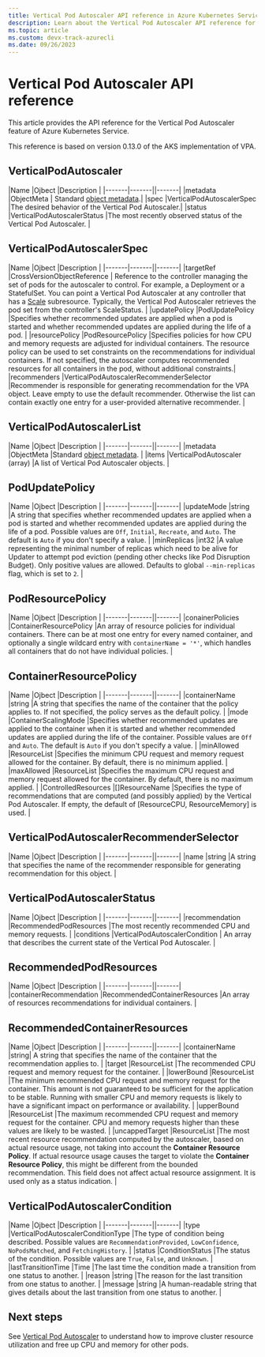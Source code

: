 ```yaml
---
title: Vertical Pod Autoscaler API reference in Azure Kubernetes Service (AKS)
description: Learn about the Vertical Pod Autoscaler API reference for Azure Kubernetes Service (AKS).
ms.topic: article
ms.custom: devx-track-azurecli
ms.date: 09/26/2023
---
```


# Vertical Pod Autoscaler API reference

This article provides the API reference for the Vertical Pod Autoscaler feature of Azure Kubernetes Service.

This reference is based on version 0.13.0 of the AKS implementation of VPA.

## VerticalPodAutoscaler

|Name |Ojbect |Description |
|-------|-------||-------|
|metadata |ObjectMeta | Standard [object metadata][object-metadata-ref].|
|spec |VerticalPodAutoscalerSpec |The desired behavior of the Vertical Pod Autoscaler.|
|status |VerticalPodAutoscalerStatus |The most recently observed status of the Vertical Pod Autoscaler. |

## VerticalPodAutoscalerSpec

|Name |Ojbect |Description |
|-------|-------||-------|
|targetRef |CrossVersionObjectReference | Reference to the controller managing the set of pods for the autoscaler to control. For example, a Deployment or a StatefulSet. You can point a Vertical Pod Autoscaler at any controller that has a [Scale][scale-ref] subresource. Typically, the Vertical Pod Autoscaler retrieves the pod set from the controller's ScaleStatus. |
|updatePolicy |PodUpdatePolicy |Specifies whether recommended updates are applied when a pod is started and whether recommended updates are applied during the life of a pod. |
|resourcePolicy |PodResourcePolicy |Specifies policies for how CPU and memory requests are adjusted for individual containers. The resource policy can be used to set constraints on the recommendations for individual containers. If not specified, the autoscaler computes recommended resources for all containers in the pod, without additional constraints.|
|recommenders |VerticalPodAutoscalerRecommenderSelector |Recommender is responsible for generating recommendation for the VPA object. Leave empty to use the default recommender. Otherwise the list can contain exactly one entry for a user-provided alternative recommender. |

## VerticalPodAutoscalerList

|Name |Ojbect |Description |
|-------|-------||-------|
|metadata |ObjectMeta |Standard [object metadata][object-metadata-ref]. |
|items |VerticalPodAutoscaler (array) |A list of Vertical Pod Autoscaler objects. |

## PodUpdatePolicy

|Name |Ojbect |Description |
|-------|-------||-------|
|updateMode |string |A string that specifies whether recommended updates are applied when a pod is started and whether recommended updates are applied during the life of a pod. Possible values are `Off`, `Initial`, `Recreate`, and `Auto`. The default is `Auto` if you don't specify a value. |
|minReplicas |int32 |A value representing the minimal number of replicas which need to be alive for Updater to attempt pod eviction (pending other checks like Pod Disruption Budget). Only positive values are allowed. Defaults to global `--min-replicas` flag, which is set to `2`. |

## PodResourcePolicy

|Name |Ojbect |Description |
|-------|-------||-------|
|conainerPolicies |ContainerResourcePolicy |An array of resource policies for individual containers. There can be at most one entry for every named container, and optionally a single wildcard entry with `containerName = '*'`, which handles all containers that do not have individual policies. |

## ContainerResourcePolicy

|Name |Ojbect |Description |
|-------|-------||-------|
|containerName |string |A string that specifies the name of the container that the policy applies to. If not specified, the policy serves as the default policy. |
|mode |ContainerScalingMode |Specifies whether recommended updates are applied to the container when it is started and whether recommended updates are applied during the life of the container. Possible values are `Off` and `Auto`. The default is `Auto` if you don't specify a value. |
|minAllowed |ResourceList |Specifies the minimum CPU request and memory request allowed for the container. By default, there is no minimum applied. |
|maxAllowed |ResourceList |Specifies the maximum CPU request and memory request allowed for the container. By default, there is no maximum applied. |
|ControlledResources |[]ResourceName |Specifies the type of recommendations that are computed (and possibly applied) by the Vertical Pod Autoscaler. If empty, the default of [ResourceCPU, ResourceMemory] is used. |

## VerticalPodAutoscalerRecommenderSelector

|Name |Ojbect |Description |
|-------|-------||-------|
|name |string |A string that specifies the name of the recommender responsible for generating recommendation for this object. |

## VerticalPodAutoscalerStatus

|Name |Ojbect |Description |
|-------|-------||-------|
|recommendation |RecommendedPodResources |The most recently recommended CPU and memory requests. |
|conditions |VerticalPodAutoscalerCondition | An array that describes the current state of the Vertical Pod Autoscaler. |

## RecommendedPodResources

|Name |Ojbect |Description |
|-------|-------||-------|
|containerRecommendation |RecommendedContainerResources |An array of resources recommendations for individual containers. |

## RecommendedContainerResources

|Name |Ojbect |Description |
|-------|-------||-------|
|containerName |string| A string that specifies the name of the container that the recommendation applies to. |
|target |ResourceList |The recommended CPU request and memory request for the container. |
|lowerBound |ResourceList |The minimum recommended CPU request and memory request for the container. This amount is not guaranteed to be sufficient for the application to be stable. Running with smaller CPU and memory requests is likely to have a significant impact on performance or availability. |
|upperBound |ResourceList |The maximum recommended CPU request and memory request for the container. CPU and memory requests higher than these values are likely to be wasted. |
|uncappedTarget |ResourceList |The most recent resource recommendation computed by the autoscaler, based on actual resource usage, not taking into account the **Container Resource Policy**. If actual resource usage causes the target to violate the **Container Resource Policy**, this might be different from the bounded recommendation. This field does not affect actual resource assignment. It is used only as a status indication. |

## VerticalPodAutoscalerCondition

|Name |Ojbect |Description |
|-------|-------||-------|
|type |VerticalPodAutoscalerConditionType |The type of condition being described. Possible values are `RecommendationProvided`, `LowConfidence`, `NoPodsMatched`, and `FetchingHistory`. |
|status |ConditionStatus |The status of the condition. Possible values are `True`, `False`, and `Unknown`. |
|lastTransitionTime |Time |The last time the condition made a transition from one status to another. |
|reason |string |The reason for the last transition from one status to another. |
|message |string |A human-readable string that gives details about the last transition from one status to another. |

## Next steps

See [Vertical Pod Autoscaler][vertical-pod-autoscaler] to understand how to improve cluster resource utilization and free up CPU and memory for other pods.

<!-- EXTERNAL LINKS -->
[object-metadata-ref]: https://github.com/kubernetes/community/blob/master/contributors/devel/sig-architecture/api-conventions.md#metadata
[scale-ref]: https://v1-25.docs.kubernetes.io/docs/reference/generated/kubernetes-api/v1.25/#scalespec-v1-autoscaling

<!-- INTERNAL LINKS -->
[vertical-pod-autoscaler]: vertical-pod-autoscaler.md
